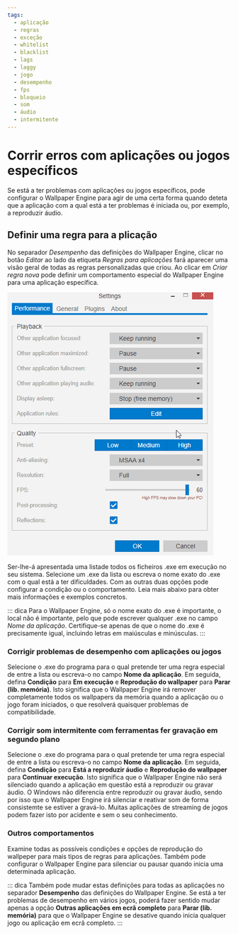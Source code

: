 ```yaml
---
tags:
  - aplicação
  - regras
  - exceção
  - whitelist
  - blacklist
  - lags
  - laggy
  - jogo
  - desempenho
  - fps
  - bloqueio
  - som
  - áudio
  - intermitente
---
```


# Corrir erros com aplicações ou jogos específicos

Se está a ter problemas com aplicações ou jogos específicos, pode configurar o Wallpaper Engine para agir de uma certa forma quando deteta que a aplicação com a qual está a ter problemas é iniciada ou, por exemplo, a reproduzir áudio.

## Definir uma regra para a plicação

No separador *Desempenho* das definições do Wallpaper Engine, clicar no botão *Editar* ao lado da etiqueta *Regras para aplicações* fará aparecer uma visão geral de todas as regras personalizadas que criou. Ao clicar em *Criar regra nova* pode definir um comportamento especial do Wallpaper Engine para uma aplicação específica.

![Visão geral das regras para aplicações](./applicationrule.gif)

Ser-lhe-á apresentada uma listade todos os ficheiros .exe em execução no seu sistema. Selecione um .exe da lista ou escreva o nome exato do .exe com o qual está a ter dificuldades. Com as outras duas opções pode configurar a condição ou o comportamento. Leia mais abaixo para obter mais informações e exemplos concretos.

::: dica Para o Wallpaper Engine, só o nome exato do .exe é importante, o local não é importante, pelo que pode escrever qualquer .exe no campo *Nome da aplicação*. Certifique-se apenas de que o nome do .exe é precisamente igual, incluindo letras em maiúsculas e minúsculas. :::

### Corrigir problemas de desempenho com aplicações ou jogos

Selecione o .exe do programa para o qual pretende ter uma regra especial de entre a lista ou escreva-o no campo **Nome da aplicação**. Em seguida, defina **Condição** para **Em execução** e **Reprodução do wallpaper** para **Parar (lib. memória)**. Isto significa que o Wallpaper Engine irá remover completamente todos os wallpapers da memória quando a aplicação ou o jogo foram iniciados, o que resolverá quaisquer problemas de compatibilidade.

### Corrigir som intermitente com ferramentas fer gravação em segundo plano

Selecione o .exe do programa para o qual pretende ter uma regra especial de entre a lista ou escreva-o no campo **Nome da aplicação**. Em seguida, defina **Condição** para **Está a reproduzir áudio** e **Reprodução do wallpaper** para **Continuar execução**. Isto significa que o Wallpaper Engine não será silenciado quando a aplicação em questão está a reproduzir ou gravar áudio. O Windows não diferencia entre reproduzir ou gravar áudio, sendo por isso que o Wallpaper Engine irá silenciar e reativar som de forma consistemte se estiver a gravá-lo. Muitas aplicações de streaming de jogos podem fazer isto por acidente e sem o seu conhecimento.

### Outros comportamentos

Examine todas as possíveis condições e opções de reprodução do wallpeper para mais tipos de regras para aplicações. Também pode configurar o Wallpaper Engine para silenciar ou pausar quando inicia uma determinada aplicação.

::: dica Também pode mudar estas definições para todas as aplicações no separador **Desempenho** das definições do Wallpaper Engine. Se está a ter problemas de desempenho em vários jogos, poderá fazer sentido mudar apenas a opção **Outras aplicações em ecrã completo** para **Parar (lib. memória)** para que o Wallpaper Engine se desative quando inicia qualquer jogo ou aplicação em ecrã completo. :::